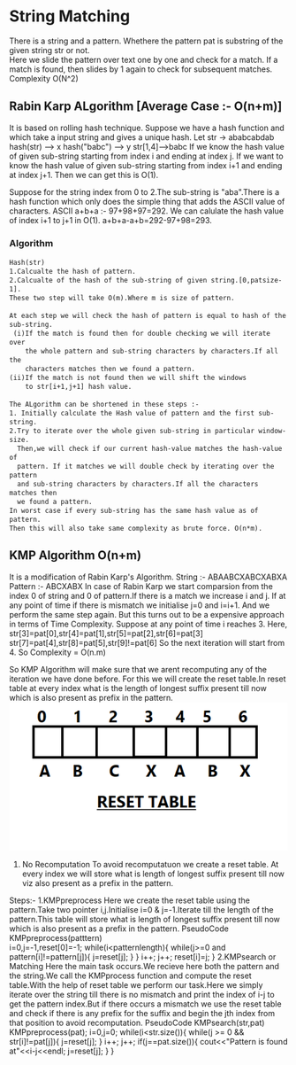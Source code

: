 # String Matching
There is a string and a pattern. Whethere the pattern pat is substring of the given string str or not. <br>
Here we slide the pattern over text one by one and check for a match. If a match is found, then slides by 1 again to check for subsequent matches.
Complexity O(N^2)
## Rabin Karp ALgorithm [Average Case :- O(n+m)]
It is based on rolling hash technique. Suppose we have a hash function and
which take a input string and gives a unique hash.
Let 
   str -> ababcabdab
   hash(str) --> x
   hash("babc") --> y
   str[1,4]-->babc
   If we know the hash value of given sub-string starting from index i and ending 
   at index j.
   If we want to know the hash value of given sub-string starting from index i+1 and ending 
   at index j+1. Then we can get this is O(1).
   
   Suppose for the string index from 0 to 2.The sub-string is "aba".There is a
   hash function which only does the simple thing that adds the ASCII value of
   characters. ASCII a+b+a :- 97+98+97=292.
                                          We can calulate the hash value of 
    index i+1 to j+1 in O(1). a+b+a-a+b=292-97+98=293.
    
   ### Algorithm
    
    Hash(str)
    1.Calcualte the hash of pattern.
    2.Calcualte of the hash of the sub-string of given string.[0,patsize-1].
    These two step will take O(m).Where m is size of pattern.
    
    At each step we will check the hash of pattern is equal to hash of the
    sub-string. 
     (i)If the match is found then for double checking we will iterate over
        the whole pattern and sub-string characters by characters.If all the 
        characters matches then we found a pattern.
    (ii)If the match is not found then we will shift the windows
        to str[i+1,j+1] hash value.
        
    The ALgorithm can be shortened in these steps :-
    1. Initially calculate the Hash value of pattern and the first sub-string.
    2.Try to iterate over the whole given sub-string in particular window-size.
      Then,we will check if our current hash-value matches the hash-value of 
      pattern. If it matches we will double check by iterating over the pattern
      and sub-string characters by characters.If all the characters matches then
      we found a pattern.
    In worst case if every sub-string has the same hash value as of pattern.
    Then this will also take same complexity as brute force. O(n*m).


## KMP Algorithm O(n+m)
It is a modification of Rabin Karp's Algorithm.
String :- ABAABCXABCXABXA
Pattern :- ABCXABX
In case of Rabin Karp we start comparsion from the index 0 of string and 0 of pattern.If there is 
a match we increase i and j. If at any point of time if there is mismatch we initialise j=0 and 
i=i+1. And we perform the same step again. But this turns out to be a expensive approach in terms
of Time Complexity.
                   Suppose at any point of time i reaches 3. Here,
                    str[3]=pat[0],str[4]=pat[1],str[5]=pat[2],str[6]=pat[3]
                    str[7]=pat[4],str[8]=pat[5],str[9]!=pat[6]
                    So the next iteration will start from 4. 
                    So Complexity = O(n.m)
                    
So KMP Algorithm will make sure that we arent recomputing any of the iteration we have done before.
For this we will create the reset table.In reset table at every index what is the length of longest
suffix present till now which is also present as prefix in the pattern.
![](KMP.png)</br>
1. No Recomputation
To avoid recomputatuon we create a reset table.
At every index we will store what is length of longest suffix present till now viz also present 
as a prefix in the pattern.

Steps:- 
   1.KMPpreprocess
   Here we create the reset table using the pattern.Take two pointer i,j.Initialise i=0 & j=-1.Iterate
   till the length of the pattern.This table will store what is length of longest suffix present till now which is
   also present as a prefix in the pattern.
     PseudoCode
         KMPpreprocess(patttern)	
       i=0,j=-1,reset[0]=-1;
       while(i<patternlength){
         while(j>=0 and pattern[i]!=pattern[j]){
            j=reset[j];
         }
       }
       i++;
       j++;
       reset[i]=j;
       }
   2.KMPsearch or Matching
    Here the main task occurs.We recieve here both the pattern and the string.We call the KMPprocess function and 
   compute the reset table.With the help of reset table we perform our task.Here we simply iterate over the string
   till there is no mismatch and print the index of i-j to get the pattern index.But if there occurs a mismatch we
   use the reset table and check if there is any prefix for the suffix and begin the jth index from that position 
   to avoid recomputation.
     PseudoCode
        KMPsearch(str,pat)
       KMPpreprocess(pat);
         i=0,j=0;
              while(i<str.size()){
               while(j >= 0 && str[i]!=pat[j]){
                     j=reset[j];
               }
               i++;
            j++;
               if(j==pat.size()){
                cout<<"Pattern is found at"<<i-j<<endl;
                j=reset[j];
                    }
         }



